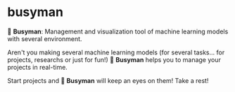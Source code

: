 # busyman
:runner: **Busyman**: Management and visualization tool of machine learning models with several environment.

Aren't you making several machine learning models (for several tasks... for projects, researchs or just for fun!) :runner: **Busyman** helps you to manage your projects in real-time. 

Start projects and :runner: **Busyman** will keep an eyes on them! Take a rest!
